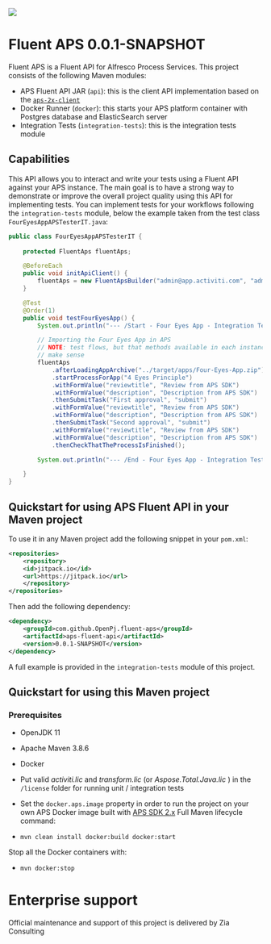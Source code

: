 [![](https://jitpack.io/v/OpenPj/fluent-aps.svg)](https://jitpack.io/#OpenPj/fluent-aps)

# Fluent APS 0.0.1-SNAPSHOT

Fluent APS is a Fluent API for Alfresco Process Services.
This project consists of the following Maven modules:

 * APS Fluent API JAR (`api`): this is the client API implementation based on the [`aps-2x-client`](https://github.com/OpenPj/aps-2x-client)
 * Docker Runner (`docker`): this starts your APS platform container with Postgres database and ElasticSearch server
 * Integration Tests (`integration-tests`): this is the integration tests module

## Capabilities

This API allows you to interact and write your tests using a Fluent API against your APS instance.
The main goal is to have a strong way to demonstrate or improve the overall project quality using this API for implementing tests.
You can implement tests for your workflows following the `integration-tests` module, below the example taken from the test class `FourEyesAppAPSTesterIT.java`:

```java
public class FourEyesAppAPSTesterIT {
	
	protected FluentAps fluentAps;

	@BeforeEach
	public void initApiClient() {
		fluentAps = new FluentApsBuilder("admin@app.activiti.com", "admin").build();
	}

	@Test
	@Order(1)
	public void testFourEyesApp() {
		System.out.println("--- /Start - Four Eyes App - Integration Test ---");

		// Importing the Four Eyes App in APS
		// NOTE: test flows, but that methods available in each instance
		// make sense
		fluentAps
			.afterLoadingAppArchive("../target/apps/Four-Eyes-App.zip")
			.startProcessForApp("4 Eyes Principle")
			.withFormValue("reviewtitle", "Review from APS SDK")
			.withFormValue("description", "Description from APS SDK")
			.thenSubmitTask("First approval", "submit")
			.withFormValue("reviewtitle", "Review from APS SDK")
			.withFormValue("description", "Description from APS SDK")
			.thenSubmitTask("Second approval", "submit")
			.withFormValue("reviewtitle", "Review from APS SDK")
			.withFormValue("description", "Description from APS SDK")
			.thenCheckThatTheProcessIsFinished();

		System.out.println("--- /End - Four Eyes App - Integration Test ---");

	}
}
```

## Quickstart for using APS Fluent API in your Maven project
To use it in any Maven project add the following snippet in your `pom.xml`:

```xml
<repositories>
	<repository>
	<id>jitpack.io</id>
	<url>https://jitpack.io</url>
	</repository>
</repositories>
```

Then add the following dependency:

```xml
<dependency>
	<groupId>com.github.OpenPj.fluent-aps</groupId>
	<artifactId>aps-fluent-api</artifactId>
	<version>0.0.1-SNAPSHOT</version>
</dependency>
```

A full example is provided in the `integration-tests` module of this project.

## Quickstart for using this Maven project

### Prerequisites
 * OpenJDK 11
 * Apache Maven 3.8.6
 * Docker
 * Put valid  _activiti.lic_  and  _transform.lic_  (or  _Aspose.Total.Java.lic_  )  in the `/license` folder for running unit / integration tests 
 * Set the `docker.aps.image` property in order to run the project on your own APS Docker image built with [APS SDK 2.x](https://github.com/OpenPj/alfresco-process-services-project-sdk/tree/2.x)
Full Maven lifecycle command:

 * `mvn clean install docker:build docker:start`
 
Stop all the Docker containers with:
 
 * `mvn docker:stop`

# Enterprise support
Official maintenance and support of this project is delivered by Zia Consulting
